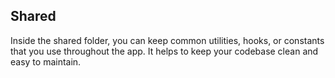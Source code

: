 ## Shared

Inside the shared folder, you can keep common utilities, hooks, or constants that you use throughout the app. It helps to keep your codebase clean and easy to maintain.
